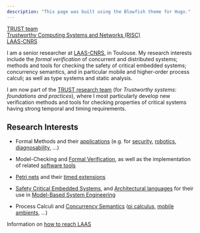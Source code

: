 ```yaml
---
description: "This page was built using the Blowfish theme for Hugo."
---
```


<div class="grid grid-cols-2 grid-gap-2">

<div class="text-center text-lg">

[TRUST team](https://www.laas.fr/en/teams/trust/) <br/> [Trustworthy Computing
Systems and Networks (RISC)](https://www.laas.fr/en/departments/risc/) </br>
[LAAS-CNRS](https://www.laas.fr)

</div>

<div class="text-left text-base">

I am a senior researcher at [LAAS-CNRS](https://www.laas.fr), in Toulouse. My
research interests include the _formal verification_ of concurrent and
distributed systems; methods and tools for checking the safety of critical
embedded systems; concurrency semantics, and in particular mobile and
higher-order process calculi; as well as type systems and static analysis.

I am now part of the [TRUST research
team](https://www.laas.fr/public/en/teams/trust/) (for _Trustworthy systems:
foundations and practices_), where I most particularly develop new verification
methods and tools for checking properties of critical systems having strong
temporal and timing requirements.

## Research Interests

- Formal Methods and their [applications](/tags/use-case) (e.g. for
  [security](/tags/security), [robotics](/tags/robotics),
  [diagnosability](/tags/diagnosability), ...)

- Model-Checking and [Formal Verification](/tags/verification), as well as the
  implementation of related [software tools](/tags/tools)

- [Petri nets](/tags/petri) and their [timed extensions](/tags/time-petri-nets)

- [Safety Critical Embedded Systems](/tags/safety), and [Architectural
  languages](/tags/architecture-languages) for their use in [Model-Based System
  Engineering](/tags/system-engineering)

- Process Calculi and [Concurrency Semantics](/tags/concurrency) ([pi
  calculus](/tags/pi-calculus), [mobile ambients](/tags/mobile-ambients), ...)

</div>

</div>

Information on [how to reach LAAS](https://www.laas.fr/public/en/how-get-laas)
